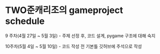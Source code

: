 # TWO준캐리조의  gameproject schedule

9 주차(4월 27일 ~ 5월 3일)  - 주제 선정 후, 코드 설계, pygame 구조에 대해 숙지

10주차(5월 4일 ~ 5월 10일)  - 코드 작성 전 기본틀 깃허브에 주석으로 작성 

